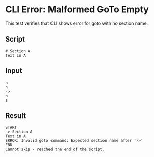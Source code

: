# CLI Error: Malformed GoTo Empty

This test verifies that CLI shows error for goto with no section name.

## Script
```cuentitos
# Section A
Text in A
```

## Input
```input
n
n
->
n
s
```

## Result
```result
START
-> Section A
Text in A
ERROR: Invalid goto command: Expected section name after '->'
END
Cannot skip - reached the end of the script.
```
